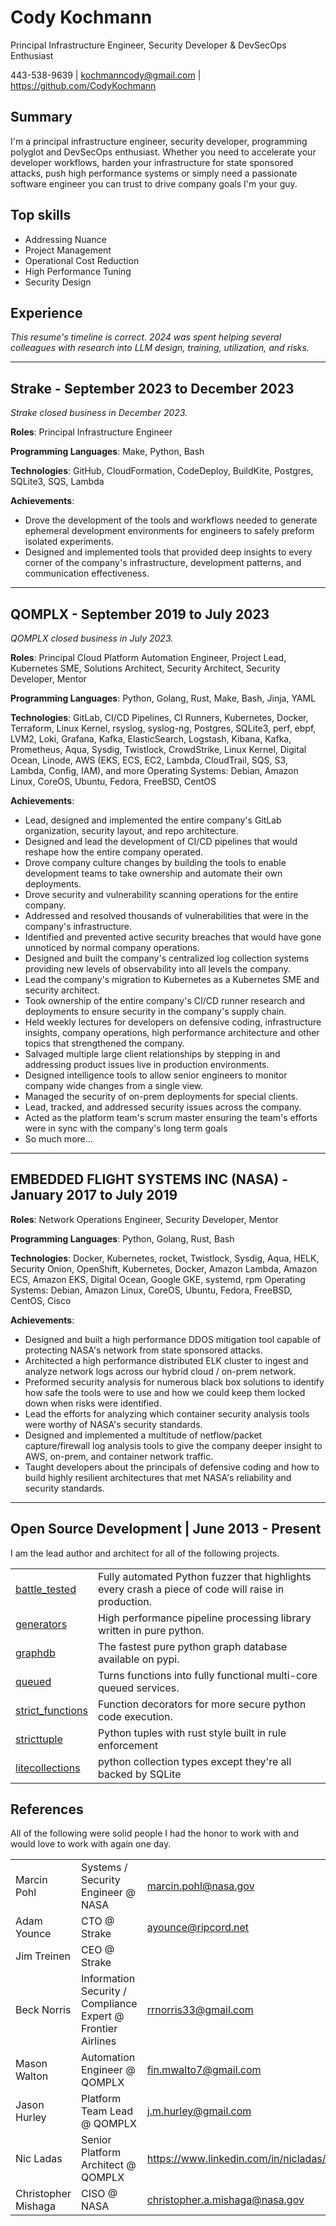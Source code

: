 # Cody Kochmann

Principal Infrastructure Engineer, Security Developer & DevSecOps Enthusiast

443-538-9639 | kochmanncody@gmail.com | https://github.com/CodyKochmann

## Summary

I'm a principal infrastructure engineer, security developer, programming polyglot and DevSecOps enthusiast. Whether you need to accelerate your developer workflows, harden your infrastructure for state sponsored attacks, push high performance systems or simply need a passionate software engineer you can trust to drive company goals I'm your guy.

## Top skills

- Addressing Nuance
- Project Management
- Operational Cost Reduction
- High Performance Tuning
- Security Design

## Experience

*This resume's timeline is correct. 2024 was spent helping several colleagues with research into LLM design, training, utilization, and risks.*

---

## Strake - September 2023 to December 2023

*Strake closed business in December 2023.*

**Roles**: Principal Infrastructure Engineer

**Programming Languages**: Make, Python, Bash

**Technologies**: GitHub, CloudFormation, CodeDeploy, BuildKite, Postgres, SQLite3, SQS, Lambda

**Achievements**:

- Drove the development of the tools and workflows needed to generate ephemeral development environments for engineers to safely preform isolated experiments. 
- Designed and implemented tools that provided deep insights to every corner of the company's infrastructure, development patterns, and communication effectiveness.

---

## QOMPLX - September 2019 to July 2023

*QOMPLX closed business in July 2023.*

**Roles**: Principal Cloud Platform Automation Engineer, Project Lead, Kubernetes SME, Solutions Architect, Security Architect, Security Developer, Mentor

**Programming Languages**: Python, Golang, Rust, Make, Bash, Jinja, YAML

**Technologies**: GitLab, CI/CD Pipelines, CI Runners, Kubernetes, Docker, Terraform, Linux Kernel, rsyslog, syslog-ng, Postgres, SQLite3, perf, ebpf, LVM2, Loki, Grafana, Kafka, ElasticSearch, Logstash, Kibana, Kafka, Prometheus, Aqua, Sysdig, Twistlock, CrowdStrike, Linux Kernel, Digital Ocean, Linode, AWS (EKS, ECS, EC2, Lambda, CloudTrail, SQS, S3, Lambda, Config, IAM), and more
Operating Systems: Debian, Amazon Linux, CoreOS, Ubuntu, Fedora, FreeBSD, CentOS

**Achievements**:

- Lead, designed and implemented the entire company's GitLab organization, security layout, and repo architecture.
- Designed and lead the development of CI/CD pipelines that would reshape how the entire company operated.
- Drove company culture changes by building the tools to enable development teams to take ownership and automate their own deployments.
- Drove security and vulnerability scanning operations for the entire company.
- Addressed and resolved thousands of vulnerabilities that were in the company's infrastructure.
- Identified and prevented active security breaches that would have gone unnoticed by normal company operations.
- Designed and built the company's centralized log collection systems providing new levels of observability into all levels the company.
- Lead the company's migration to Kubernetes as a Kubernetes SME and security architect.
- Took ownership of the entire company's CI/CD runner research and deployments to ensure security in the company's supply chain.
- Held weekly lectures for developers on defensive coding, infrastructure insights, company operations, high performance architecture and other topics that strengthened the company.
- Salvaged multiple large client relationships by stepping in and addressing product issues live in production environments.
- Designed intelligence tools to allow senior engineers to monitor company wide changes from a single view.
- Managed the security of on-prem deployments for special clients.
- Lead, tracked, and addressed security issues across the company.
- Acted as the platform team's scrum master ensuring the team's efforts were in sync with the company's long term goals
- So much more...

---

## EMBEDDED FLIGHT SYSTEMS INC (NASA) - January 2017 to July 2019

**Roles**: Network Operations Engineer, Security Developer, Mentor

**Programming Languages**: Python, Golang, Rust, Bash

**Technologies**: Docker, Kubernetes, rocket, Twistlock, Sysdig, Aqua, HELK, Security Onion, OpenShift, Kubernetes, Docker, Amazon Lambda, Amazon ECS, Amazon EKS, Digital Ocean, Google GKE, systemd, rpm
Operating Systems: Debian, Amazon Linux, CoreOS, Ubuntu, Fedora, FreeBSD, CentOS, Cisco

**Achievements**:

- Designed and built a high performance DDOS mitigation tool capable of protecting NASA's network from state sponsored attacks.
- Architected a high performance distributed ELK cluster to ingest and analyze network logs across our hybrid cloud / on-prem network.
- Preformed security analysis for numerous black box solutions to identify how safe the tools were to use and how we could keep them locked down when risks were identified.
- Lead the efforts for analyzing which container security analysis tools were worthy of NASA's security standards.
- Designed and implemented a multitude of netflow/packet capture/firewall log analysis tools to give the company deeper insight to AWS, on-prem, and container network traffic.
- Taught developers about the principals of defensive coding and how to build highly resilient architectures that met NASA's reliability and security standards.

---

## Open Source Development | June 2013 - Present

I am the lead author and architect for all of the following projects.

|||
|---|---|
| [battle_tested](https://github.com/CodyKochmann/battle_tested) | Fully automated Python fuzzer that highlights every crash a piece of code will raise in production. |
| [generators](https://github.com/CodyKochmann/generators) | High performance pipeline processing library written in pure python. |
| [graphdb](https://github.com/CodyKochmann/graphdb) | The fastest pure python graph database available on pypi. |
| [queued](https://github.com/CodyKochmann/queued) | Turns functions into fully functional multi-core queued services. |
| [strict_functions](https://github.com/CodyKochmann/strict_functions) | Function decorators for more secure python code execution. |
| [stricttuple](https://github.com/CodyKochmann/stricttuple) | Python tuples with rust style built in rule enforcement |
| [litecollections](https://github.com/CodyKochmann/litecollections) | python collection types except they're all backed by SQLite |


## References

All of the following were solid people I had the honor to work with and would love to work with again one day.

||||
|---|---|---|
| Marcin Pohl | Systems / Security Engineer @ NASA | marcin.pohl@nasa.gov |
| Adam Younce | CTO @ Strake | ayounce@ripcord.net |
| Jim Treinen | CEO @ Strake |  |
| Beck Norris | Information Security / Compliance Expert @ Frontier Airlines | rrnorris33@gmail.com |
| Mason Walton | Automation Engineer @ QOMPLX | fin.mwalto7@gmail.com |
| Jason Hurley | Platform Team Lead @ QOMPLX | j.m.hurley@gmail.com |
| Nic Ladas | Senior Platform Architect @ QOMPLX | https://www.linkedin.com/in/nicladas/ |
| Christopher Mishaga | CISO @ NASA | christopher.a.mishaga@nasa.gov |

